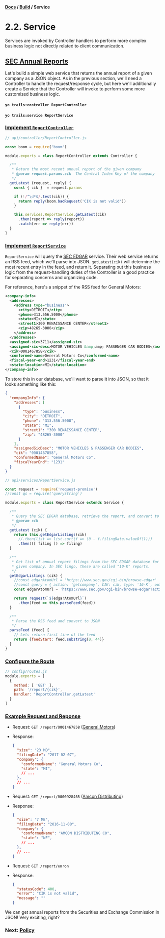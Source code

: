 #### [Docs](../) / [Build](./) / Service

# 2.2. Service

Services are invoked by Controller handlers to perform more complex business logic not directly related to client communication.

## <a href="#sec-annual-reports">SEC Annual Reports</a>

Let's build a simple web service that returns the annual report of a given company as a JSON object. As in the previous section, we'll need a Controller to handle the request/response cycle, but here we'll additionally create a Service that the Controller will invoke to perform some more customized business logic.

#### `yo trails:controller ReportController`
#### `yo trails:service ReportService`

### <a href="#implement-reportcontroller">Implement `ReportController`</a>

```js
// api/controller/ReportController.js

const boom = require('boom')

module.exports = class ReportController extends Controller {

  /**
   * Return the most recent annual report of the given company
   * @param request.params.cik  The Central Index Key of the company
   */
  getLatest (request, reply) {
    const { cik }  = request.params

    if (!/^\d*$/.test(cik)) {
      return reply(boom.badRequest('CIK is not valid'))
    }

    this.services.ReportService.getLatest(cik)
      .then(report => reply(report))
      .catch(err => reply(err))
  }
}
```

### <a href="#implement-reportservice">Implement `ReportService`</a>

`ReportService` will query the [SEC EDGAR](https://www.sec.gov/edgar/searchedgar/cik.htm) service. Their web service returns an RSS feed, which we'll parse into JSON. `getLatest(cik)` will determine the most recent entry in the feed, and return it. Separating out this business logic from the request-handling duties of the Controller is a good practice for separating concerns and organizing code.

For reference, here's a snippet of the RSS feed for General Motors:

```xml
<company-info>
  <addresses>
    <address type="business">
      <city>DETROIT</city>
      <phone>313.556.5000</phone>
      <state>MI</state>
      <street1>300 RENAISSANCE CENTER</street1>
      <zip>48265-3000</zip>
    </address>
  </addresses>
  <assigned-sic>3711</assigned-sic>
  <assigned-sic-desc>MOTOR VEHICLES &amp;amp; PASSENGER CAR BODIES</assigned-sic-desc>
  <cik>0001467858</cik>
  <conformed-name>General Motors Co</conformed-name>
  <fiscal-year-end>1231</fiscal-year-end>
  <state-location>MI</state-location>
</company-info>
```

To store this in our database, we'll want to parse it into JSON, so that it looks something like this:

```json
{
  "companyInfo": {
    "addresses": [
      {
        "type": "business",
        "city": "DETROIT",
        "phone": "313.556.5000",
        "state": "MI",
        "street1": "300 RENAISSANCE CENTER",
        "zip": "48265-3000"
      }
    ],
    "assignedSicDesc": "MOTOR VEHICLES & PASSENGER CAR BODIES",
    "cik": "0001467858",
    "conformedName": "General Motors Co",
    "fiscalYearEnd": "1231"
  }
}
```


```js
// api/services/ReportService.js

const request = require('request-promise')
//const qs = require('querystring')

module.exports = class ReportService extends Service {

  /**
   * Query the SEC EDGAR database, retrieve the report, and convert to JSON.
   * @param cik
   */
  getLatest (cik) {
    return this.getEdgarListings(cik)
      //.then(list => list.sort(f => (0 - f.filingDate.valueOf())))
      .then(([ filing ]) => filing)
  }

  /**
   * Get list of annual report filings from the SEC EDGAR database for the
   * given company. In SEC lingo, these are called "10-K" reports.
   */
  getEdgarListings (cik) {
    //const edgarAtomUrl = 'https://www.sec.gov/cgi-bin/browse-edgar'
    //const query = { action: 'getcompany', CIK: cik, type: '10-K', output: 'atom' }
    const edgarAtomUrl = 'https://www.sec.gov/cgi-bin/browse-edgar?action=getcompany&CIK='+cik+'&output=atom'

    return request(`${edgarAtomUrl}`)
      .then(feed => this.parseFeed(feed))
  }

  /**
   * Parse the RSS feed and convert to JSON
   */
  parseFeed (feed) {
    // Lets return first line of the feed
    return {feedStart: feed.substring(0, 44)}
  }
}
```

### <a href="#configure-the-route">Configure the Route</a>

```js
// config/routes.js
module.exports = [
  {
    method: [ 'GET' ],
    path: '/report/{cik}',
    handler: 'ReportController.getLatest'
  }
]
```

### <a href="#example-request-and-response">Example Request and Reponse</a>

- Request: `GET /report/0001467858` ([General Motors](https://www.sec.gov/cgi-bin/browse-edgar?action=getcompany&CIK=0001467858&owner=exclude&count=40))
- Response:
  ```json
  {
    "size": "23 MB",
    "filingDate": "2017-02-07",
    "company": {
      "conformedName": "General Motors Co",
      "state": "MI",
      // ...
    },
    // ...
  }
  ```

- Request: `GET /report/0000928465` ([Amcon Distributing](https://www.sec.gov/cgi-bin/viewer?action=view&cik=928465&accession_number=0001558370-16-009684&xbrl_type=v))
- Response: 
  ```json
  {
    "size": "7 MB",
    "filingDate": "2016-11-08",
    "company": {
      "conformedName": "AMCON DISTRIBUTING CO",
      "state": "NE",
      // ...
    },
    // ...
  }
  ```

- Request: `GET /report/enron`
- Response: 
  ```json
  {
    "statusCode": 400,
    "error": "CIK is not valid",
    "message": ""
  }
  ```

We can get annual reports from the Securities and Exchange Commission in JSON! Very exciting, right? 

### Next: [Policy](policy.md)

